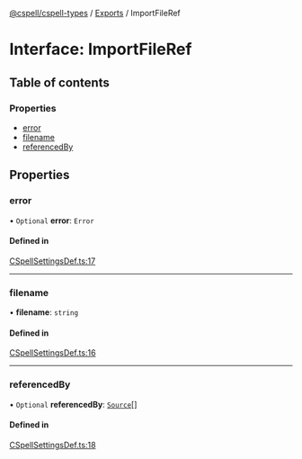 [@cspell/cspell-types](../README.md) / [Exports](../modules.md) / ImportFileRef

# Interface: ImportFileRef

## Table of contents

### Properties

- [error](ImportFileRef.md#error)
- [filename](ImportFileRef.md#filename)
- [referencedBy](ImportFileRef.md#referencedby)

## Properties

### error

• `Optional` **error**: `Error`

#### Defined in

[CSpellSettingsDef.ts:17](https://github.com/streetsidesoftware/cspell/blob/bb436cd/packages/cspell-types/src/CSpellSettingsDef.ts#L17)

___

### filename

• **filename**: `string`

#### Defined in

[CSpellSettingsDef.ts:16](https://github.com/streetsidesoftware/cspell/blob/bb436cd/packages/cspell-types/src/CSpellSettingsDef.ts#L16)

___

### referencedBy

• `Optional` **referencedBy**: [`Source`](../modules.md#source)[]

#### Defined in

[CSpellSettingsDef.ts:18](https://github.com/streetsidesoftware/cspell/blob/bb436cd/packages/cspell-types/src/CSpellSettingsDef.ts#L18)
